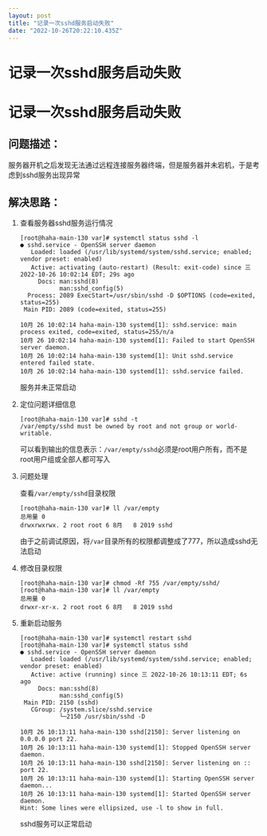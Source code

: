```yaml
---
layout: post
title: "记录一次sshd服务启动失败"
date: "2022-10-26T20:22:10.435Z"
---
```

记录一次sshd服务启动失败
==============

记录一次sshd服务启动失败
==============

问题描述：
-----

服务器开机之后发现无法通过远程连接服务器终端，但是服务器并未宕机，于是考虑到sshd服务出现异常

解决思路：
-----

1.  查看服务器sshd服务运行情况
    
        [root@haha-main-130 var]# systemctl status sshd -l
        ● sshd.service - OpenSSH server daemon
           Loaded: loaded (/usr/lib/systemd/system/sshd.service; enabled; vendor preset: enabled)
           Active: activating (auto-restart) (Result: exit-code) since 三 2022-10-26 10:02:14 EDT; 29s ago
             Docs: man:sshd(8)
                   man:sshd_config(5)
          Process: 2089 ExecStart=/usr/sbin/sshd -D $OPTIONS (code=exited, status=255)
         Main PID: 2089 (code=exited, status=255)
        
        10月 26 10:02:14 haha-main-130 systemd[1]: sshd.service: main process exited, code=exited, status=255/n/a
        10月 26 10:02:14 haha-main-130 systemd[1]: Failed to start OpenSSH server daemon.
        10月 26 10:02:14 haha-main-130 systemd[1]: Unit sshd.service entered failed state.
        10月 26 10:02:14 haha-main-130 systemd[1]: sshd.service failed.
        
    
    服务并未正常启动
    
2.  定位问题详细信息
    
        [root@haha-main-130 var]# sshd -t
        /var/empty/sshd must be owned by root and not group or world-writable.
        
    
    可以看到输出的信息表示：`/var/empty/sshd`必须是root用户所有，而不是root用户组或全部人都可写入
    
3.  问题处理
    
    查看`/var/empty/sshd`目录权限
    
        [root@haha-main-130 var]# ll /var/empty
        总用量 0
        drwxrwxrwx. 2 root root 6 8月   8 2019 sshd
        
    
    由于之前调试原因，将`/var`目录所有的权限都调整成了777，所以造成sshd无法启动
    
4.  修改目录权限
    
        [root@haha-main-130 var]# chmod -Rf 755 /var/empty/sshd/
        [root@haha-main-130 var]# ll /var/empty
        总用量 0
        drwxr-xr-x. 2 root root 6 8月   8 2019 sshd
        
    
5.  重新启动服务
    
        [root@haha-main-130 var]# systemctl restart sshd
        [root@haha-main-130 var]# systemctl status sshd
        ● sshd.service - OpenSSH server daemon
           Loaded: loaded (/usr/lib/systemd/system/sshd.service; enabled; vendor preset: enabled)
           Active: active (running) since 三 2022-10-26 10:13:11 EDT; 6s ago
             Docs: man:sshd(8)
                   man:sshd_config(5)
         Main PID: 2150 (sshd)
           CGroup: /system.slice/sshd.service
                   └─2150 /usr/sbin/sshd -D
        
        10月 26 10:13:11 haha-main-130 sshd[2150]: Server listening on 0.0.0.0 port 22.
        10月 26 10:13:11 haha-main-130 systemd[1]: Stopped OpenSSH server daemon.
        10月 26 10:13:11 haha-main-130 sshd[2150]: Server listening on :: port 22.
        10月 26 10:13:11 haha-main-130 systemd[1]: Starting OpenSSH server daemon...
        10月 26 10:13:11 haha-main-130 systemd[1]: Started OpenSSH server daemon.
        Hint: Some lines were ellipsized, use -l to show in full.
        
    
    sshd服务可以正常启动